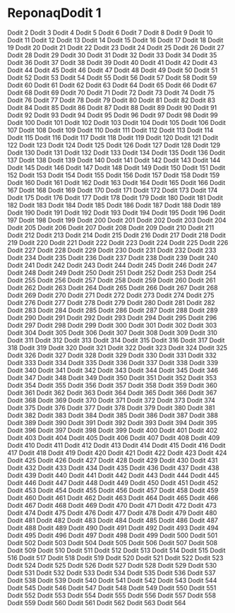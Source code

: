 # ReponaqDodit 1
Dodit 2
Dodit 3
Dodit 4
Dodit 5
Dodit 6
Dodit 7
Dodit 8
Dodit 9
Dodit 10
Dodit 11
Dodit 12
Dodit 13
Dodit 14
Dodit 15
Dodit 16
Dodit 17
Dodit 18
Dodit 19
Dodit 20
Dodit 21
Dodit 22
Dodit 23
Dodit 24
Dodit 25
Dodit 26
Dodit 27
Dodit 28
Dodit 29
Dodit 30
Dodit 31
Dodit 32
Dodit 33
Dodit 34
Dodit 35
Dodit 36
Dodit 37
Dodit 38
Dodit 39
Dodit 40
Dodit 41
Dodit 42
Dodit 43
Dodit 44
Dodit 45
Dodit 46
Dodit 47
Dodit 48
Dodit 49
Dodit 50
Dodit 51
Dodit 52
Dodit 53
Dodit 54
Dodit 55
Dodit 56
Dodit 57
Dodit 58
Dodit 59
Dodit 60
Dodit 61
Dodit 62
Dodit 63
Dodit 64
Dodit 65
Dodit 66
Dodit 67
Dodit 68
Dodit 69
Dodit 70
Dodit 71
Dodit 72
Dodit 73
Dodit 74
Dodit 75
Dodit 76
Dodit 77
Dodit 78
Dodit 79
Dodit 80
Dodit 81
Dodit 82
Dodit 83
Dodit 84
Dodit 85
Dodit 86
Dodit 87
Dodit 88
Dodit 89
Dodit 90
Dodit 91
Dodit 92
Dodit 93
Dodit 94
Dodit 95
Dodit 96
Dodit 97
Dodit 98
Dodit 99
Dodit 100
Dodit 101
Dodit 102
Dodit 103
Dodit 104
Dodit 105
Dodit 106
Dodit 107
Dodit 108
Dodit 109
Dodit 110
Dodit 111
Dodit 112
Dodit 113
Dodit 114
Dodit 115
Dodit 116
Dodit 117
Dodit 118
Dodit 119
Dodit 120
Dodit 121
Dodit 122
Dodit 123
Dodit 124
Dodit 125
Dodit 126
Dodit 127
Dodit 128
Dodit 129
Dodit 130
Dodit 131
Dodit 132
Dodit 133
Dodit 134
Dodit 135
Dodit 136
Dodit 137
Dodit 138
Dodit 139
Dodit 140
Dodit 141
Dodit 142
Dodit 143
Dodit 144
Dodit 145
Dodit 146
Dodit 147
Dodit 148
Dodit 149
Dodit 150
Dodit 151
Dodit 152
Dodit 153
Dodit 154
Dodit 155
Dodit 156
Dodit 157
Dodit 158
Dodit 159
Dodit 160
Dodit 161
Dodit 162
Dodit 163
Dodit 164
Dodit 165
Dodit 166
Dodit 167
Dodit 168
Dodit 169
Dodit 170
Dodit 171
Dodit 172
Dodit 173
Dodit 174
Dodit 175
Dodit 176
Dodit 177
Dodit 178
Dodit 179
Dodit 180
Dodit 181
Dodit 182
Dodit 183
Dodit 184
Dodit 185
Dodit 186
Dodit 187
Dodit 188
Dodit 189
Dodit 190
Dodit 191
Dodit 192
Dodit 193
Dodit 194
Dodit 195
Dodit 196
Dodit 197
Dodit 198
Dodit 199
Dodit 200
Dodit 201
Dodit 202
Dodit 203
Dodit 204
Dodit 205
Dodit 206
Dodit 207
Dodit 208
Dodit 209
Dodit 210
Dodit 211
Dodit 212
Dodit 213
Dodit 214
Dodit 215
Dodit 216
Dodit 217
Dodit 218
Dodit 219
Dodit 220
Dodit 221
Dodit 222
Dodit 223
Dodit 224
Dodit 225
Dodit 226
Dodit 227
Dodit 228
Dodit 229
Dodit 230
Dodit 231
Dodit 232
Dodit 233
Dodit 234
Dodit 235
Dodit 236
Dodit 237
Dodit 238
Dodit 239
Dodit 240
Dodit 241
Dodit 242
Dodit 243
Dodit 244
Dodit 245
Dodit 246
Dodit 247
Dodit 248
Dodit 249
Dodit 250
Dodit 251
Dodit 252
Dodit 253
Dodit 254
Dodit 255
Dodit 256
Dodit 257
Dodit 258
Dodit 259
Dodit 260
Dodit 261
Dodit 262
Dodit 263
Dodit 264
Dodit 265
Dodit 266
Dodit 267
Dodit 268
Dodit 269
Dodit 270
Dodit 271
Dodit 272
Dodit 273
Dodit 274
Dodit 275
Dodit 276
Dodit 277
Dodit 278
Dodit 279
Dodit 280
Dodit 281
Dodit 282
Dodit 283
Dodit 284
Dodit 285
Dodit 286
Dodit 287
Dodit 288
Dodit 289
Dodit 290
Dodit 291
Dodit 292
Dodit 293
Dodit 294
Dodit 295
Dodit 296
Dodit 297
Dodit 298
Dodit 299
Dodit 300
Dodit 301
Dodit 302
Dodit 303
Dodit 304
Dodit 305
Dodit 306
Dodit 307
Dodit 308
Dodit 309
Dodit 310
Dodit 311
Dodit 312
Dodit 313
Dodit 314
Dodit 315
Dodit 316
Dodit 317
Dodit 318
Dodit 319
Dodit 320
Dodit 321
Dodit 322
Dodit 323
Dodit 324
Dodit 325
Dodit 326
Dodit 327
Dodit 328
Dodit 329
Dodit 330
Dodit 331
Dodit 332
Dodit 333
Dodit 334
Dodit 335
Dodit 336
Dodit 337
Dodit 338
Dodit 339
Dodit 340
Dodit 341
Dodit 342
Dodit 343
Dodit 344
Dodit 345
Dodit 346
Dodit 347
Dodit 348
Dodit 349
Dodit 350
Dodit 351
Dodit 352
Dodit 353
Dodit 354
Dodit 355
Dodit 356
Dodit 357
Dodit 358
Dodit 359
Dodit 360
Dodit 361
Dodit 362
Dodit 363
Dodit 364
Dodit 365
Dodit 366
Dodit 367
Dodit 368
Dodit 369
Dodit 370
Dodit 371
Dodit 372
Dodit 373
Dodit 374
Dodit 375
Dodit 376
Dodit 377
Dodit 378
Dodit 379
Dodit 380
Dodit 381
Dodit 382
Dodit 383
Dodit 384
Dodit 385
Dodit 386
Dodit 387
Dodit 388
Dodit 389
Dodit 390
Dodit 391
Dodit 392
Dodit 393
Dodit 394
Dodit 395
Dodit 396
Dodit 397
Dodit 398
Dodit 399
Dodit 400
Dodit 401
Dodit 402
Dodit 403
Dodit 404
Dodit 405
Dodit 406
Dodit 407
Dodit 408
Dodit 409
Dodit 410
Dodit 411
Dodit 412
Dodit 413
Dodit 414
Dodit 415
Dodit 416
Dodit 417
Dodit 418
Dodit 419
Dodit 420
Dodit 421
Dodit 422
Dodit 423
Dodit 424
Dodit 425
Dodit 426
Dodit 427
Dodit 428
Dodit 429
Dodit 430
Dodit 431
Dodit 432
Dodit 433
Dodit 434
Dodit 435
Dodit 436
Dodit 437
Dodit 438
Dodit 439
Dodit 440
Dodit 441
Dodit 442
Dodit 443
Dodit 444
Dodit 445
Dodit 446
Dodit 447
Dodit 448
Dodit 449
Dodit 450
Dodit 451
Dodit 452
Dodit 453
Dodit 454
Dodit 455
Dodit 456
Dodit 457
Dodit 458
Dodit 459
Dodit 460
Dodit 461
Dodit 462
Dodit 463
Dodit 464
Dodit 465
Dodit 466
Dodit 467
Dodit 468
Dodit 469
Dodit 470
Dodit 471
Dodit 472
Dodit 473
Dodit 474
Dodit 475
Dodit 476
Dodit 477
Dodit 478
Dodit 479
Dodit 480
Dodit 481
Dodit 482
Dodit 483
Dodit 484
Dodit 485
Dodit 486
Dodit 487
Dodit 488
Dodit 489
Dodit 490
Dodit 491
Dodit 492
Dodit 493
Dodit 494
Dodit 495
Dodit 496
Dodit 497
Dodit 498
Dodit 499
Dodit 500
Dodit 501
Dodit 502
Dodit 503
Dodit 504
Dodit 505
Dodit 506
Dodit 507
Dodit 508
Dodit 509
Dodit 510
Dodit 511
Dodit 512
Dodit 513
Dodit 514
Dodit 515
Dodit 516
Dodit 517
Dodit 518
Dodit 519
Dodit 520
Dodit 521
Dodit 522
Dodit 523
Dodit 524
Dodit 525
Dodit 526
Dodit 527
Dodit 528
Dodit 529
Dodit 530
Dodit 531
Dodit 532
Dodit 533
Dodit 534
Dodit 535
Dodit 536
Dodit 537
Dodit 538
Dodit 539
Dodit 540
Dodit 541
Dodit 542
Dodit 543
Dodit 544
Dodit 545
Dodit 546
Dodit 547
Dodit 548
Dodit 549
Dodit 550
Dodit 551
Dodit 552
Dodit 553
Dodit 554
Dodit 555
Dodit 556
Dodit 557
Dodit 558
Dodit 559
Dodit 560
Dodit 561
Dodit 562
Dodit 563
Dodit 564
